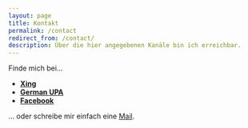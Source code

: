 ```yaml
---
layout: page
title: Kontakt
permalink: /contact
redirect_from: /contact/
description: Über die hier angegebenen Kanäle bin ich erreichbar.
---
```


Finde mich bei…

-   [**Xing**](https://www.xing.com/profile/Johannes_Borchard3)
-   [**German UPA**](http://germanupa.de/benutzer/johannes-borchard-3509/)
-   [**Facebook**](https://www.facebook.com/johannes.borchard.1)

… oder schreibe mir einfach eine [&#077;&#097;&#105;&#108;](&#109;&#097;&#105;&#108;&#116;&#111;:&#109;&#097;&#105;&#108;&#064;&#106;&#111;&#104;&#097;&#110;&#110;&#101;&#115;&#098;&#111;&#114;&#099;&#104;&#097;&#114;&#100;&#046;&#100;&#101;?&#083;&#117;&#098;&#106;&#101;&#099;&#116;=&#075;&#111;&#110;&#116;&#097;&#107;&#116;&#097;&#110;&#102;&#114;&#097;&#103;&#101;:%&#050;&#048;&#085;&#115;&#097;&#098;&#105;&#108;&#105;&#116;&#121;%&#050;&#048;&#082;&#101;&#112;&#111;&#114;&#116;).

